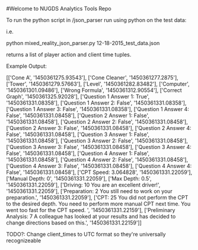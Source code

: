 #Welcome to NUGDS Analytics Tools Repo

To run the python script in /json_parser run using python on the test data:

i.e.

python mixed_reality_json_parser.py 12-18-2015_test_data.json

returns a list of player action and client time tuples.

Example Output:

[['Cone A', '1450361275.93543'], ['Cone Cleaner', '1450361277.2875'], ['Tower', '1450361279.57663'], ['Level', '1450361282.83482'], ['Computer', '1450361301.09486'], ['Wrong Formula', '1450361312.90554'], ['Correct Graph', '1450361325.92028'], ['Question 1 Answer 1: True', '1450361331.08358'], ['Question 1 Answer 2: False', '1450361331.08358'], ['Question 1 Answer 3: False', '1450361331.08358'], ['Question 1 Answer 4: False', '1450361331.08458'], ['Question 2 Answer 1: False', '1450361331.08458'], ['Question 2 Answer 2: False', '1450361331.08458'], ['Question 2 Answer 3: False', '1450361331.08458'], ['Question 2 Answer 4: False', '1450361331.08458'], ['Question 3 Answer 1: False', '1450361331.08458'], ['Question 3 Answer 2: False', '1450361331.08458'], ['Question 3 Answer 3: False', '1450361331.08458'], ['Question 3 Answer 4: False', '1450361331.08458'], ['Question 4 Answer 1: False', '1450361331.08458'], ['Question 4 Answer 2: False', '1450361331.08458'], ['Question 4 Answer 3: False', '1450361331.08458'], ['Question 4 Answer 4: False', '1450361331.08458'], ['CPT Speed: 3.064828', '1450361331.22059'], ['Manual Depth: 0', '1450361331.22059'], ['Max Depth: 0.5', '1450361331.22059'], ['Driving: 10  You are an excellent driver!', '1450361331.22059'], ['Preparation: 2  You still need to work on your preparation.', '1450361331.22059'], ['CPT: 25  You did not perform the CPT to the desired depth.  You need to perform more manual CPT next time.  You went too fast for the CPT speed. ', '1450361331.22159'], ['Preliminary Analysis: 7 A colleague has looked at your results and has decided to change directions based on this.', '1450361331.22159']]

TODO?:  Change client_times to UTC format so they're universally recognizeable
